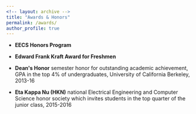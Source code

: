 ```yaml
---
<!-- layout: archive -->
title: "Awards & Honors"
permalink: /awards/
author_profile: true
---
```

* **EECS Honors Program** 

* **Edward Frank Kraft Award for Freshmen** 

* **Dean's Honor** semester honor for outstanding academic achievement, GPA in the top 4% of undergraduates, University of California Berkeley, 2013-16

* **Eta Kappa Nu (HKN)** national Electrical Engineering and Computer Science honor society which invites students in the top quarter of the junior class, 2015-2016